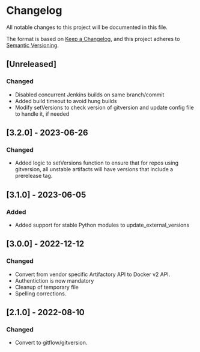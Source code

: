 # Changelog

All notable changes to this project will be documented in this file.

The format is based on [Keep a Changelog](https://keepachangelog.com/en/1.0.0/),
and this project adheres to [Semantic Versioning](https://semver.org/spec/v2.0.0.html).

## [Unreleased]
### Changed
- Disabled concurrent Jenkins builds on same branch/commit
- Added build timeout to avoid hung builds
- Modify setVersions to check version of gitversion and update config file to handle it, if needed

## [3.2.0] - 2023-06-26
### Changed
- Added logic to setVersions function to ensure that for repos using gitversion, all unstable
  artifacts will have versions that include a prerelease tag.

## [3.1.0] - 2023-06-05
### Added
- Added support for stable Python modules to update_external_versions

## [3.0.0] - 2022-12-12
### Changed
- Convert from vendor specific Artifactory API to Docker v2 API.
- Authentiction is now mandatory
- Cleanup of temporary file
- Spelling corrections.

## [2.1.0] - 2022-08-10
### Changed
- Convert to gitflow/gitversion.

